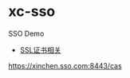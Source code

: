 # xc-sso
SSO Demo

- [SSL证书相关](https://melodyfff.github.io/2018/04/13/【Java】keytool制作CA根证书以及颁发二级证书/)

https://xinchen.sso.com:8443/cas
